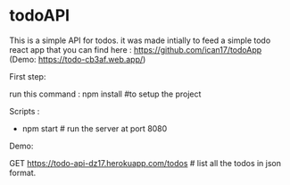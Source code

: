 # todoAPI
This is a simple API for todos. it was made intially to feed a simple todo react app that you can find here : https://github.com/ican17/todoApp (Demo: https://todo-cb3af.web.app/)

First step:

run this command : npm install #to setup the project

Scripts :
  - npm start # run the server at port 8080

Demo: 

GET https://todo-api-dz17.herokuapp.com/todos # list all the todos in json format.
